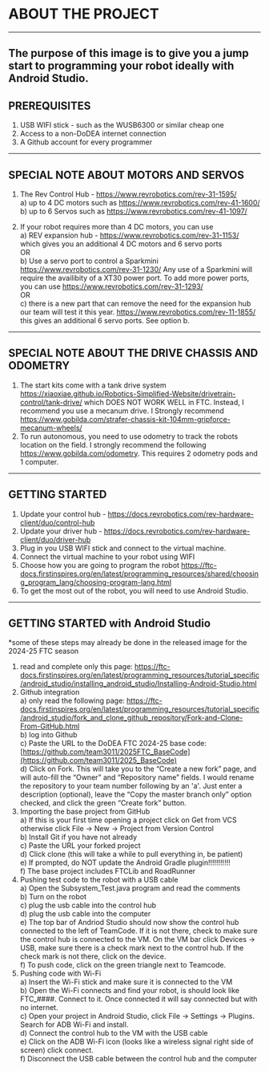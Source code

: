 # ABOUT THE PROJECT
------------------------------------------------------------
The purpose of this image is to give you a jump start to programming your robot ideally with Android Studio. 
------------------------------------------------------------

PREREQUISITES
------------------------------------------------------------
1) USB WIFI stick - such as the WUSB6300 or similar cheap one
2) Access to a non-DoDEA internet connection  
3) A Github account for every programmer
------------------------------------------------------------

SPECIAL NOTE ABOUT MOTORS AND SERVOS
------------------------------------------------------------
1) The Rev Control Hub - https://www.revrobotics.com/rev-31-1595/   
  a) up to 4 DC motors such as https://www.revrobotics.com/rev-41-1600/  
  b) up to 6 Servos such as https://www.revrobotics.com/rev-41-1097/
	
3) If your robot requires more than 4 DC motors, you can use  
   a) REV expansion hub - https://www.revrobotics.com/rev-31-1153/
      which gives you an additional 4 DC motors and 6 servo ports  
   OR  
   b) Use a servo port to control a Sparkmini https://www.revrobotics.com/rev-31-1230/
      Any use of a Sparkmini will require the availibity of a XT30 power port. To add more
      power ports, you can use https://www.revrobotics.com/rev-31-1293/    
   OR  
   c) there is a new part that can remove the need for the expansion hub
      our team will test it this year. https://www.revrobotics.com/rev-11-1855/ 
      this gives an additional 6 servo ports. See option b.  	
------------------------------------------------------------	  

SPECIAL NOTE ABOUT THE DRIVE CHASSIS AND ODOMETRY
------------------------------------------------------------
1) The start kits come with a tank drive system https://xiaoxiae.github.io/Robotics-Simplified-Website/drivetrain-control/tank-drive/ which DOES NOT WORK WELL in FTC. Instead, I recommend you use a mecanum drive. I Strongly recommend https://www.gobilda.com/strafer-chassis-kit-104mm-gripforce-mecanum-wheels/
2) To run autonomous, you need to use odometry to track the robots location on the field. I strongly recommend the following https://www.gobilda.com/odometry. This requires 2 odometry pods and 1 computer.
------------------------------------------------------------

GETTING STARTED
------------------------------------------------------------
1) Update your control hub - https://docs.revrobotics.com/rev-hardware-client/duo/control-hub
2) Update your driver hub - https://docs.revrobotics.com/rev-hardware-client/duo/driver-hub
3) Plug in you USB WIFI stick and connect to the virtual machine.
4) Connect the virtual machine to your robot using WIFI
5) Choose how you are going to program the robot https://ftc-docs.firstinspires.org/en/latest/programming_resources/shared/choosing_program_lang/choosing-program-lang.html
6) To get the most out of the robot, you will need to use Android Studio.
------------------------------------------------------------

GETTING STARTED with Android Studio
------------------------------------------------------------
*some of these steps may already be done in the released image for the 2024-25 FTC season
1) read and complete only this page: https://ftc-docs.firstinspires.org/en/latest/programming_resources/tutorial_specific/android_studio/installing_android_studio/Installing-Android-Studio.html
2) Github integration<br>
   	a) only read the following page: https://ftc-docs.firstinspires.org/en/latest/programming_resources/tutorial_specific/android_studio/fork_and_clone_github_repository/Fork-and-Clone-From-GitHub.html<br>
   	b) log into Github<br>
   	c) Paste the URL to the DoDEA FTC 2024-25 base code: [https://github.com/team3011/2025FTC_BaseCode](https://github.com/team3011/2025_BaseCode)<br>
    	d) Click on Fork. This will take you to the “Create a new fork” page, and will auto-fill the “Owner” and “Repository name” fields. I would rename the repository to your team number following by an 'a'. Just enter a description (optional), leave the “Copy the master branch only” option checked, and click the green “Create fork” button.
4) Importing the base project from GitHub<br>
	a) If this is your first time opening a project click on Get from VCS otherwise click File -> New -> Project from Version Control<br>
	b) Install Git if you have not already<br>
 	c) Paste the URL your forked project<br>
  	d) Click clone (this will take a while to pull everything in, be patient)<br>
   	e) If prompted, do NOT update the Android Gradle plugin!!!!!!!!!!!<br>
   	f) The base project includes FTCLib and RoadRunner<br>
5) Pushing test code to the robot with a USB cable<br>
	a) Open the Subsystem_Test.java program and read the comments<br>
	b) Turn on the robot<br>
	c) plug the usb cable into the control hub<br>
	d) plug the usb cable into the computer<br>
	e) The top bar of Andriod Studio should now show the control hub connected to the left of TeamCode. If it is not there, check to make sure the control hub is connected to the VM. On the VM bar click Devices -> USB, make sure there is a check mark next to the control hub. If the check mark is not there, click on the device.<br>
	f) To push code, click on the green triangle next to Teamcode.<br>
6) Pushing code with Wi-Fi<br>
	a) Insert the Wi-Fi stick and make sure it is connected to the VM<br>
	b) Open the Wi-Fi connects and find your robot, is should look like FTC_####. Connect to it. Once connected it will say connected but with no internet.<br>
	c) Open your project in Android Studio, click File -> Settings -> Plugins. Search for ADB Wi-Fi and install.<br>
 	d) Connect the control hub to the VM with the USB cable<br>
  	e) Click on the ADB Wi-Fi icon (looks like a wireless signal right side of screen) click connect.<br>
   	f) Disconnect the USB cable between the control hub and the computer<br>

